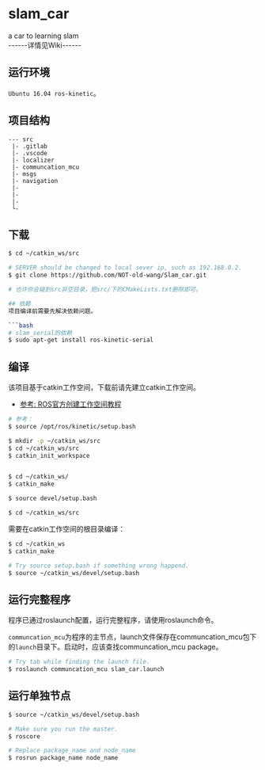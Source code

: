 # slam_car
a car to learning slam  
------详情见Wiki------

## 运行环境
`Ubuntu 16.04 ros-kinetic`。

## 项目结构

```
--- src
 |- .gitlab
 |- .vscode
 |- localizer
 |- communcation_mcu
 |- msgs
 |- navigation
 |- 
 |- 
 |- 
 └- 
```

## 下载
```bash
$ cd ~/catkin_ws/src

# SERVER should be changed to local sever ip, such as 192.168.0.2.
$ git clone https://github.com/NOT-old-wang/Slam_car.git

# 也许你会碰到src非空目录，把src/下的CMakeLists.txt删除即可。

## 依赖
项目编译前需要先解决依赖问题。

```bash
# slam_serial的依赖
$ sudo apt-get install ros-kinetic-serial
```




## 编译
该项目基于catkin工作空间，下载前请先建立catkin工作空间。
- [参考: ROS官方创建工作空间教程](http://wiki.ros.org/catkin/Tutorials/create_a_workspace)

```bash
# 参考：
$ source /opt/ros/kinetic/setup.bash

$ mkdir -p ~/catkin_ws/src
$ cd ~/catkin_ws/src
$ catkin_init_workspace


$ cd ~/catkin_ws/
$ catkin_make

$ source devel/setup.bash
```


```bash
$ cd ~/catkin_ws/src

```

需要在catkin工作空间的根目录编译：

```bash
$ cd ~/catkin_ws
$ catkin_make

# Try source setup.bash if something wrong happend.
$ source ~/catkin_ws/devel/setup.bash
```

## 运行完整程序
程序已通过roslaunch配置，运行完整程序，请使用roslaunch命令。

`communcation_mcu`为程序的主节点，launch文件保存在communcation_mcu包下的`launch`目录下。启动时，应该查找communcation_mcu package。
```bash
# Try tab while finding the launch file.
$ roslaunch communcation_mcu slam_car.launch
```
## 运行单独节点
```bash
$ source ~/catkin_ws/devel/setup.bash

# Make sure you run the master.
$ roscore

# Replace package_name and node_name
$ rosrun package_name node_name
```
